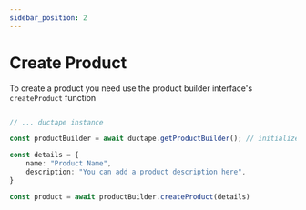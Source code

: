 ```yaml
---
sidebar_position: 2
---
```


# Create Product

To create a product you need use the product builder interface's `createProduct` function

``` typescript

// ... ductape instance

const productBuilder = await ductape.getProductBuilder(); // initialize product builder

const details = {
    name: "Product Name",
    description: "You can add a product description here",
}

const product = await productBuilder.createProduct(details)

```